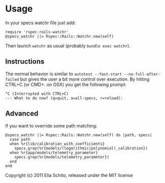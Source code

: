 # Usage

In your specs.watchr file just add:

    require 'rspec-rails-watchr'
    @specs_watchr ||= Rspec::Rails::Watchr.new(self)

Then launch `watchr` as usual (probably `bundle exec watchr`).

## Instructions

The normal behavior is similar to `autotest --fast-start --no-full-after-failed` 
but gives the user a bit more control over execution. By hitting CTRL+C (or CMD+. on OSX)
you get the following prompt:

    ^C (Interrupted with CTRL+C)
    --- What to do now? (q=quit, a=all-specs, r=reload): 

## Advanced

If you want to override some path matching:

    @specs_watchr ||= Rspec::Rails::Watchr.new(self) do |path, specs|
      case path
      when %r{lib/calibration_with_coefficients}
        specs.grep(%r{models/(logarithmic|polynomial)_calibration})
      when %r{app/models/telemetry_parameter}
        specs.grep(%r{models/telemetry_parameter})
      end
    end




Copyright (c) 2011 Elia Schito, released under the MIT license
